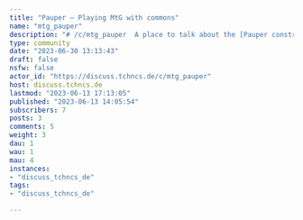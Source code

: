 ```yaml
---
title: "Pauper – Playing MtG with commons" 
name: "mtg_pauper"
description: "# /c/mtg_pauper  A place to talk about the [Pauper constructed format](https://magic.wizards.com/en/banned-restricted-list), a popular way to play the trading card game Magic: the Gathering!# Rules  - Please be nice  - Please keep posts related to the Pauper format"
type: community
date: "2023-06-30 13:13:43"
draft: false
nsfw: false
actor_id: "https://discuss.tchncs.de/c/mtg_pauper"
host: discuss.tchncs.de
lastmod: "2023-06-13 17:13:05"
published: "2023-06-13 14:05:54"
subscribers: 7
posts: 3
comments: 5
weight: 3
dau: 1
wau: 1
mau: 4
instances:
- "discuss_tchncs_de"
tags: 
- "discuss_tchncs_de"

---
```

